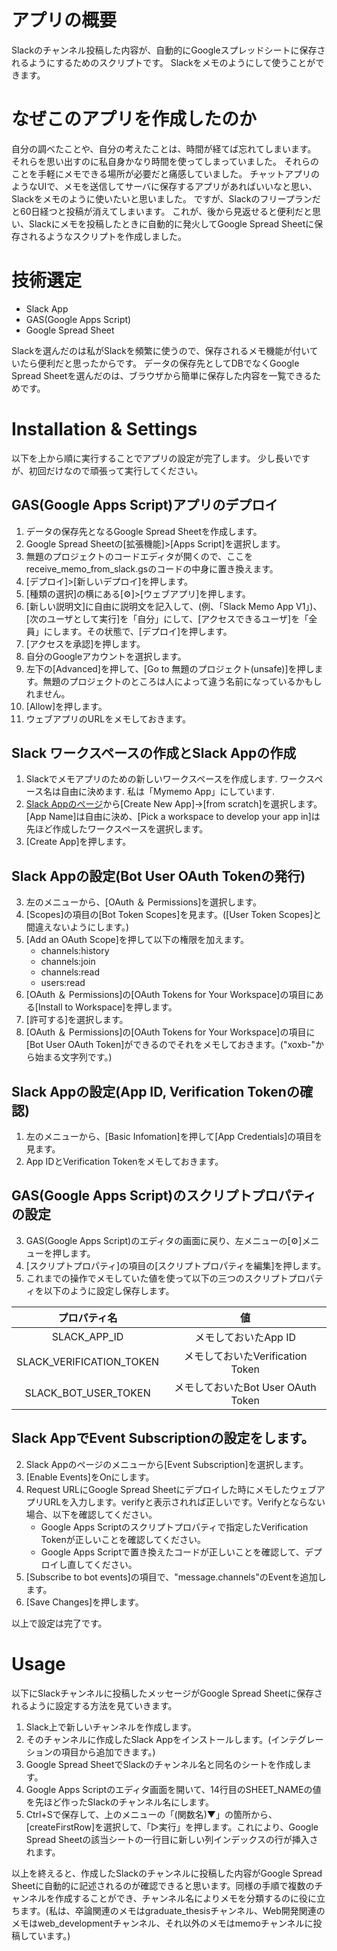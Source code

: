 # アプリの概要
Slackのチャンネル投稿した内容が、自動的にGoogleスプレッドシートに保存されるようにするためのスクリプトです。
Slackをメモのようにして使うことができます。

# なぜこのアプリを作成したのか
自分の調べたことや、自分の考えたことは、時間が経てば忘れてしまいます。
それらを思い出すのに私自身かなり時間を使ってしまっていました。
それらのことを手軽にメモできる場所が必要だと痛感していました。
チャットアプリのようなUIで、メモを送信してサーバに保存するアプリがあればいいなと思い、
Slackをメモのように使いたいと思いました。
ですが、Slackのフリープランだと60日経つと投稿が消えてしまいます。
これが、後から見返せると便利だと思い、Slackにメモを投稿したときに自動的に発火してGoogle Spread Sheetに保存されるようなスクリプトを作成しました。

# 技術選定
- Slack App
- GAS(Google Apps Script)
- Google Spread Sheet 

Slackを選んだのは私がSlackを頻繁に使うので、保存されるメモ機能が付いていたら便利だと思ったからです。
データの保存先としてDBでなくGoogle Spread Sheetを選んだのは、ブラウザから簡単に保存した内容を一覧できるためです。

# Installation & Settings
以下を上から順に実行することでアプリの設定が完了します。
少し長いですが、初回だけなので頑張って実行してください。

## GAS(Google Apps Script)アプリのデプロイ
 
1. データの保存先となるGoogle Spread Sheetを作成します。
1. Google Spread Sheetの[拡張機能]>[Apps Script]を選択します。
1. 無題のプロジェクトのコードエディタが開くので、ここをreceive\_memo\_from\_slack.gsのコードの中身に置き換えます。
1. [デプロイ]>[新しいデプロイ]を押します。
1. [種類の選択]の横にある[⚙️]>[ウェブアプリ]を押します。
1. [新しい説明文]に自由に説明文を記入して、(例、「Slack Memo App V1」)、[次のユーザとして実行]を「自分」にして、[アクセスできるユーザ]を「全員」にします。その状態で、[デプロイ]を押します。
1. [アクセスを承認]を押します。
1. 自分のGoogleアカウントを選択します。
1. 左下の[Advanced]を押して、[Go to 無題のプロジェクト(unsafe)]を押します。無題のプロジェクトのところは人によって違う名前になっているかもしれません。
1. [Allow]を押します。
1. ウェブアプリのURLをメモしておきます。

## Slack ワークスペースの作成とSlack Appの作成

1. Slackでメモアプリのための新しいワークスペースを作成します. ワークスペース名は自由に決めます. 私は「Mymemo App」にしています.
1. [Slack Appのページ](https://api.slack.com/apps)から[Create New App]->[from scratch]を選択します。[App Name]は自由に決め、[Pick a workspace to develop your app in]は先ほど作成したワークスペースを選択します。
1. [Create App]を押します。


## Slack Appの設定(Bot User OAuth Tokenの発行)

3. 左のメニューから、[OAuth ＆ Permissions]を選択します。
4. [Scopes]の項目の[Bot Token Scopes]を見ます。([User Token Scopes]と間違えないようにします。)
5. [Add an OAuth Scope]を押して以下の権限を加えます。
	- channels:history
	- channels:join
	- channels:read
	- users:read
1. [OAuth ＆ Permissions]の[OAuth Tokens for Your Workspace]の項目にある[Install to Workspace]を押します。
1. [許可する]を選択します。
1.  [OAuth ＆ Permissions]の[OAuth Tokens for Your Workspace]の項目に[Bot User OAuth Token]ができるのでそれをメモしておきます。("xoxb-"から始まる文字列です。)

## Slack Appの設定(App ID, Verification Tokenの確認)

1. 左のメニューから、[Basic Infomation]を押して[App Credentials]の項目を見ます。
2. App IDとVerification Tokenをメモしておきます。

## GAS(Google Apps Script)のスクリプトプロパティの設定

3. GAS(Google Apps Script)のエディタの画面に戻り、左メニューの[⚙️]メニューを押します。
4. [スクリプトプロパティ]の項目の[スクリプトプロパティを編集]を押します。
5. これまでの操作でメモしていた値を使って以下の三つのスクリプトプロパティを以下のように設定し保存します。

| プロパティ名                                  | 値                                                     |
| :--------------------------------------------: | :------------------------------------------------: |
| SLACK\_APP\_ID                          | メモしておいたApp ID                         |
| SLACK\_VERIFICATION\_TOKEN   | メモしておいたVerification Token        |
| SLACK\_BOT\_USER\_TOKEN      | メモしておいたBot User OAuth Token |

## Slack AppでEvent Subscriptionの設定をします。
2. Slack Appのページのメニューから[Event Subscription]を選択します。
3. [Enable Events]をOnにします。
4. Request URLにGoogle Spread Sheetにデプロイした時にメモしたウェブアプリURLを入力します。verifyと表示されれば正しいです。Verifyとならない場合、以下を確認してください。
	- Google Apps Scriptのスクリプトプロパティで指定したVerification Tokenが正しいことを確認してください。
	- Google Apps Scriptで置き換えたコードが正しいことを確認して、デプロイし直してください。
5. [Subscribe to bot events]の項目で、"message.channels"のEventを追加します。
6. [Save Changes]を押します。

以上で設定は完了です。

# Usage
以下にSlackチャンネルに投稿したメッセージがGoogle Spread Sheetに保存されるように設定する方法を見ていきます。

1. Slack上で新しいチャンネルを作成します。
2. そのチャンネルに作成したSlack Appをインストールします。(インテグレーションの項目から追加できます。)
3. Google Spread SheetでSlackのチャンネル名と同名のシートを作成します。
4. Google Apps Scriptのエディタ画面を開いて、14行目のSHEET_NAMEの値を先ほど作ったSlackのチャンネル名にします。
5. Ctrl+Sで保存して、上のメニューの「(関数名)▼」の箇所から、[createFirstRow]を選択して、「▷実行」を押します。これにより、Google Spread Sheetの該当シートの一行目に新しい列インデックスの行が挿入されます。

以上を終えると、作成したSlackのチャンネルに投稿した内容がGoogle Spread Sheetに自動的に記述されるのが確認できると思います。同様の手順で複数のチャンネルを作成することができ、チャンネル名によりメモを分類するのに役に立ちます。(私は、卒論関連のメモはgraduate\_thesisチャンネル、Web開発関連のメモはweb\_developmentチャンネル、それ以外のメモはmemoチャンネルに投稿しています。)




